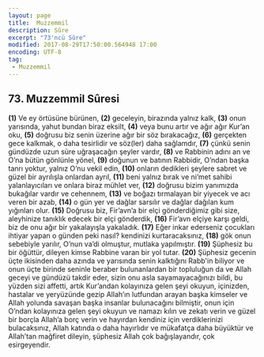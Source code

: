 ```yaml
---
layout: page
title:  Muzzemmil
description: Sûre
excerpt: "73'ncü Sûre"
modified: 2017-08-29T17:50:00.564948 17:00
encoding: UTF-8
tag: 
 - Muzzemmil
---
```


## 73. Muzzemmil Sûresi

**(1)** Ve ey örtüsüne bürünen,
**(2)** geceleyin, birazında yalnız kalk,
**(3)** onun yarısında, yahut bundan biraz eksilt,
**(4)** veya bunu artır ve ağır ağır Kur’an oku, 
**(5)** doğrusu biz senin üzerine ağır bir söz bırakacağız,
**(6)** gerçekten gece kalkmak, o daha tesirlidir ve söz(ler) daha sağlamdır,
**(7)** çünkü senin gündüzde uzun süre uğraşacağın şeyler vardır,
**(8)** ve Rabbinin adını an ve O’na bütün gönlünle yönel,
**(9)** doğunun ve batının Rabbidir, O’ndan başka tanrı yoktur, yalnız O’nu vekil edin,
**(10)** onların dedikleri şeylere sabret ve güzel bir ayrılışla onlardan ayrıl,
**(11)** beni yalnız bırak ve ni’met sahibi yalanlayıcıları ve onlara biraz mühlet ver,
**(12)** doğrusu bizim yanımızda bukağılar vardır ve cehennem,
**(13)** ve boğazı tırmalayan bir yiyecek ve acı veren bir azab,
**(14)** o gün yer ve dağlar sarsılır ve dağlar dağılan kum yığınları olur.
**(15)** Doğrusu biz, Fir’avn’a bir elçi gönderdiğimiz gibi size, aleyhinize tanıklık edecek bir elçi gönderdik,
**(16)** Fir’avn elçiye karşı geldi, biz de onu ağır bir yakalayışla yakaladık.
**(17)** Eğer inkar ederseniz çocukları ihtiyar yapan o günden peki nasıl? kendinizi kurtaracaksınız, 
**(18)** gök onun sebebiyle yarılır, O’nun va’di olmuştur, mutlaka yapılmıştır.
**(19)** Şüphesiz bu bir öğüttür, dileyen kimse Rabbine varan bir yol tutar.
**(20)** Şüphesiz  gecenin üçte ikisinden daha azında ve yarısında senin kalktığını Rabb'in biliyor ve onun üçte birinde seninle beraber bulunanlardan bir topluluğun da ve Allah geceyi ve gündüzü takdir eder, sizin onu asla sayamayacağınızı bildi, bu yüzden sizi affetti, artık Kur’andan kolayınıza gelen şeyi okuyun, içinizden, hastalar ve yeryüzünde gezip Allah’ın lutfundan arayan başka kimseler ve Allah yolunda savaşan başka insanlar bulunacağını bilmiştir, onun için O’ndan kolayınıza gelen şeyi okuyun ve namazı kılın ve zekatı verin ve güzel bir borçla Allah’a borç verin ve hayırdan kendiniz için verdiklerinizi bulacaksınız, Allah katında o daha hayırlıdır ve mükafatça daha büyüktür ve Allah’tan mağfiret dileyin, şüphesiz Allah çok bağışlayandır, çok esirgeyendir.
